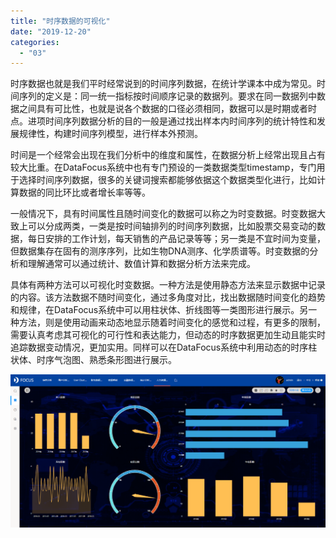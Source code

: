 ```yaml
---
title: "时序数据的可视化"
date: "2019-12-20"
categories: 
  - "03"
---
```


时序数据也就是我们平时经常说到的时间序列数据，在统计学课本中成为常见。时间序列的定义是：同一统一指标按时间顺序记录的数据列。要求在同一数据列中数据之间具有可比性，也就是说各个数据的口径必须相同，数据可以是时期或者时点。进项时间序列数据分析的目的一般是通过找出样本内时间序列的统计特性和发展规律性，构建时间序列模型，进行样本外预测。

时间是一个经常会出现在我们分析中的维度和属性，在数据分析上经常出现且占有较大比重。在DataFocus系统中也有专门预设的一类数据类型timestamp，专门用于选择时间序列数据，很多的关键词搜索都能够依据这个数据类型化进行，比如计算数据的同比环比或者增长率等等。

一般情况下，具有时间属性且随时间变化的数据可以称之为时变数据。时变数据大致上可以分成两类，一类是按时间轴排列的时间序列数据，比如股票交易变动的数据，每日安排的工作计划，每天销售的产品记录等等；另一类是不宜时间为变量，但数据集存在固有的测序序列，比如生物DNA测序、化学质谱等。时变数据的分析和理解通常可以通过统计、数值计算和数据分析方法来完成。

具体有两种方法可以可视化时变数据。一种方法是使用静态方法来显示数据中记录的内容。该方法数据不随时间变化，通过多角度对比，找出数据随时间变化的趋势和规律，在DataFocus系统中可以用柱状体、折线图等一类图形进行展示。另一种方法，则是使用动画来动态地显示随着时间变化的感觉和过程，有更多的限制，需要认真考虑其可视化的可行性和表达能力，但动态的时序数据更加生动且能实时追踪数据变动情况，更加实用。同样可以在DataFocus系统中利用动态的时序柱状体、时序气泡图、熟悉条形图进行展示。

![C:\Users\FOCUS\AppData\Local\Temp\WeChat Files\f2b7272d45009392c4b9ea3fc85dada.png](images/c-users-focus-appdata-local-temp-wechat-files-f2b.png)
